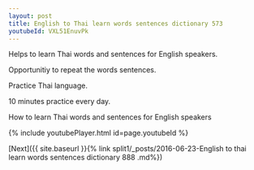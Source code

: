 ```yaml
---
layout: post
title: English to Thai learn words sentences dictionary 573 
youtubeId: VXL51EnuvPk
---
```

 
 
Helps to learn Thai words and sentences for English speakers.

Opportunitiy to repeat the words sentences. 

Practice Thai language. 
 
10 minutes practice every day. 
 
How to learn Thai words and sentences for English speakers 
 
{% include youtubePlayer.html id=page.youtubeId %}
 
 
[Next]({{ site.baseurl }}{% link  split1/_posts/2016-06-23-English to thai learn words sentences dictionary 888 .md%})
 
